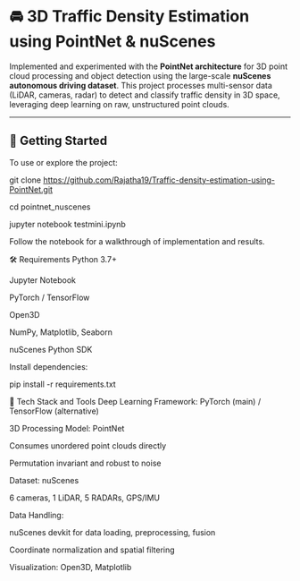 # 🚘 3D Traffic Density Estimation using PointNet & nuScenes

Implemented and experimented with the **PointNet architecture** for 3D point cloud processing and object detection using the large-scale **nuScenes autonomous driving dataset**. This project processes multi-sensor data (LiDAR, cameras, radar) to detect and classify traffic density in 3D space, leveraging deep learning on raw, unstructured point clouds.

---

## 🚀 Getting Started

To use or explore the project:

git clone https://github.com/Rajatha19/Traffic-density-estimation-using-PointNet.git

cd pointnet_nuscenes

jupyter notebook testmini.ipynb

Follow the notebook for a walkthrough of implementation and results.

🛠 Requirements
Python 3.7+

Jupyter Notebook

PyTorch / TensorFlow

Open3D

NumPy, Matplotlib, Seaborn

nuScenes Python SDK

Install dependencies:

pip install -r requirements.txt

🧠 Tech Stack and Tools
Deep Learning Framework: PyTorch (main) / TensorFlow (alternative)

3D Processing Model: PointNet

Consumes unordered point clouds directly

Permutation invariant and robust to noise

Dataset: nuScenes

6 cameras, 1 LiDAR, 5 RADARs, GPS/IMU

Data Handling:

nuScenes devkit for data loading, preprocessing, fusion

Coordinate normalization and spatial filtering

Visualization: Open3D, Matplotlib


